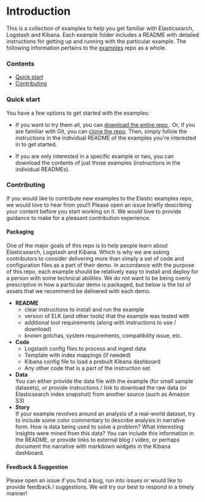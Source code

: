 # Introduction

This is a collection of examples to help you get familiar with Elasticsearch, Logstash and Kibana. Each example folder includes a README with detailed instructions for getting up and running with the  particular example. The following information pertains to the [examples](https://github.com/elastic/examples) repo as a whole.

### Contents

- [Quick start](#quick-start)
- [Contributing](#contributing)

### Quick start

You have a few options to get started with the examples:

- If you want to try them all, you can [download the entire repo ](https://github.com/elastic/examples/archive/master.zip). Or, if you are familiar with Git, you can [clone the repo](https://github.com/elastic/examples.git). Then, simply follow the instructions in the individual README of the examples you're interested in to get started.

- If you are only interested in a specific example or two, you can download the contents of just those examples (instructions in the individual READMEs).

### Contributing

If you would like to contribute new examples to the Elastic examples repo, we would love to hear from you!!! Please open an issue briefly describing your content before you start working on it. We would love to provide guidance to make for a pleasant contribution experience.

#### Packaging
One of the major goals of this repo is to help people learn about Elasticsearch, Logstash and Kibana. Which is why we are asking contributors to consider delivering more than simply a set of code and configuration files as a part of their demo. In accordance with the purpose of this repo, each example should be relatively easy to install and deploy for a person with some technical abilities. We do not want to be being overly prescriptive in how a particular demo is packaged, but below is the list of assets that we recommend be delivered with each demo.

* **README**
  * clear instructions to install and run the example
  * version of ELK (and other tools) that the example was tested with
  * additional tool requirements (along with instructions to use / download)
  * known gotchas, system requirements, compatibility issue, etc.
* **Code**
  * Logstash config files to process and ingest data
  * Template with index mappings (if needed)
  * Kibana config file to load a prebuilt Kibana dashboard  
  * Any other code that is a part of the instruction set
* **Data** <br>
  You can either provide the data file with the example (for small sample datasets), or provide instructions / link to download the raw data (or Elasticsearch index snapshot) from another source (such as Amazon S3)
* **Story** <br>
    If your example revolves around an analysis of a real-world dataset, try to include some color commentary to describe analysis in narrative form. How is data being used to solve a problem? What interesting insights were mined from this data? You can include this information in the README, or provide links to external blog / video, or perhaps document the narrative with markdown widgets in the Kibana dashboard.

#### Feedback & Suggestion

Please open an issue if you find a bug, run into issues or would like to provide feedback / suggestions. We will try our best to respond in a timely manner!
